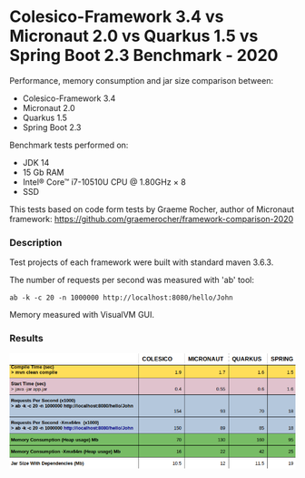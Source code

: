 # Colesico-Framework 3.4 vs Micronaut 2.0 vs Quarkus 1.5 vs Spring Boot 2.3  Benchmark - 2020 

Performance, memory consumption and jar size comparison between:

- Colesico-Framework 3.4
- Micronaut 2.0 
- Quarkus 1.5 
- Spring Boot 2.3

Benchmark tests performed on:
- JDK 14
- 15 Gb RAM
- Intel® Core™ i7-10510U CPU @ 1.80GHz × 8 
- SSD

This tests based on code form tests by Graeme Rocher, author of Micronaut framework: 
https://github.com/graemerocher/framework-comparison-2020

### Description

Test projects of each framework were built with standard maven 3.6.3.

The number of requests per second was measured with 'ab' tool:

```
ab -k -c 20 -n 1000000 http://localhost:8080/hello/John
``` 

Memory measured with VisualVM GUI.

### Results

![results table](https://raw.githubusercontent.com/colesico/java-frameworks-comparison/master/Results.png)


